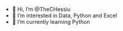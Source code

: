 - 👋 Hi, I’m @TheCHessiu
- 👀 I’m interested in Data, Python and Excel
- 🌱 I’m currently learning Python 


<!---
TheCHessiu/TheCHessiu is a ✨ special ✨ repository because its `README.md` (this file) appears on your GitHub profile.
You can click the Preview link to take a look at your changes.
--->
